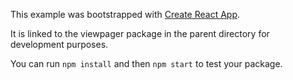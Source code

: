 This example was bootstrapped with [Create React App](https://github.com/facebook/create-react-app).

It is linked to the viewpager package in the parent directory for development purposes.

You can run `npm install` and then `npm start` to test your package.
